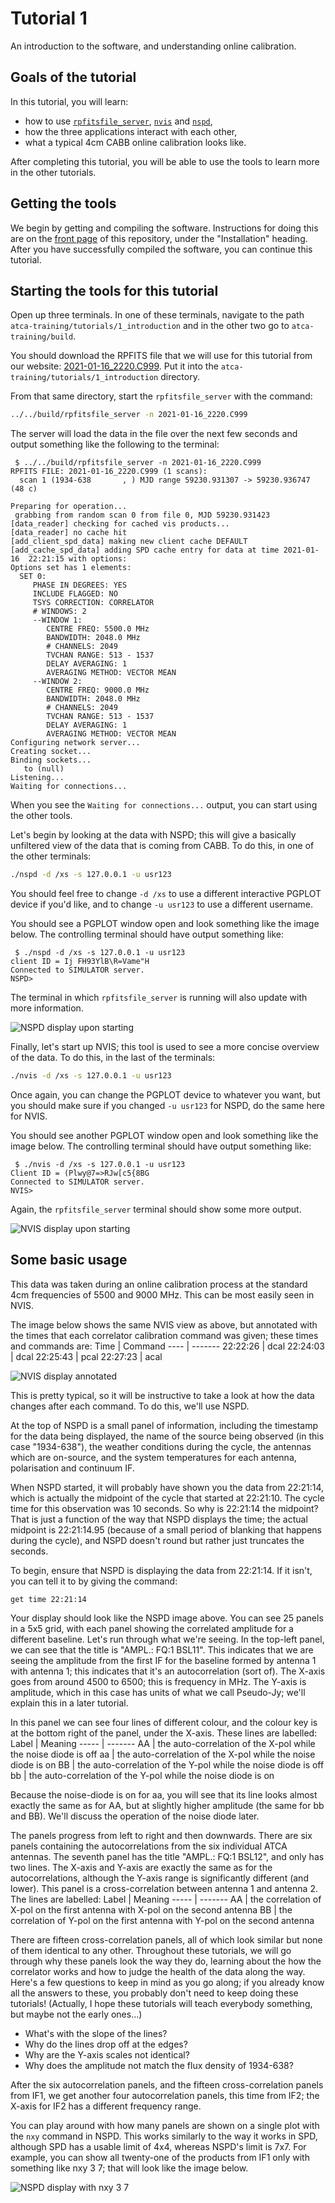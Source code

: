 # Tutorial 1
An introduction to the software, and understanding online calibration.

## Goals of the tutorial

In this tutorial, you will learn:

* how to use [`rpfitsfile_server`](../../src/apps/rpfitsfile_server/),
  [`nvis`](../../src/apps/nvis/) and [`nspd`](../../src/apps/nspd),
* how the three applications interact with each other,
* what a typical 4cm CABB online calibration looks like.

After completing this tutorial, you will be able to use the tools to learn more
in the other tutorials.

## Getting the tools

We begin by getting and compiling the software. Instructions for doing this
are on the [front page](../../README.md) of this repository, under the "Installation"
heading. After you have successfully compiled the software, you can continue
this tutorial.

## Starting the tools for this tutorial

Open up three terminals. In one of these terminals, navigate to the path
`atca-training/tutorials/1_introduction` and in the other two go to
`atca-training/build`.

You should download the RPFITS file that we will use for this tutorial
from our website:
[2021-01-16_2220.C999](https://www.narrabri.atnf.csiro.au/people/Jamie.Stevens/atca-training-tutorials/1_introduction/2021-01-16_2220.C999). Put it into the
`atca-training/tutorials/1_introduction` directory.

From that same directory, start the `rpfitsfile_server` with the command:
```bash
../../build/rpfitsfile_server -n 2021-01-16_2220.C999
```

The server will load the data in the file over the next few seconds and output
something like the following to the terminal:
```
 $ ../../build/rpfitsfile_server -n 2021-01-16_2220.C999 
RPFITS FILE: 2021-01-16_2220.C999 (1 scans):
  scan 1 (1934-638       , ) MJD range 59230.931307 -> 59230.936747 (48 c)

Preparing for operation...
 grabbing from random scan 0 from file 0, MJD 59230.931423
[data_reader] checking for cached vis products...
[data_reader] no cache hit
[add_client_spd_data] making new client cache DEFAULT
[add_cache_spd_data] adding SPD cache entry for data at time 2021-01-16  22:21:15 with options:
Options set has 1 elements:
  SET 0:
     PHASE IN DEGREES: YES
     INCLUDE FLAGGED: NO
     TSYS CORRECTION: CORRELATOR
     # WINDOWS: 2
     --WINDOW 1:
        CENTRE FREQ: 5500.0 MHz
        BANDWIDTH: 2048.0 MHz
        # CHANNELS: 2049
        TVCHAN RANGE: 513 - 1537
        DELAY AVERAGING: 1
        AVERAGING METHOD: VECTOR MEAN
     --WINDOW 2:
        CENTRE FREQ: 9000.0 MHz
        BANDWIDTH: 2048.0 MHz
        # CHANNELS: 2049
        TVCHAN RANGE: 513 - 1537
        DELAY AVERAGING: 1
        AVERAGING METHOD: VECTOR MEAN
Configuring network server...
Creating socket...
Binding sockets...
   to (null)
Listening...
Waiting for connections...
```

When you see the `Waiting for connections...` output, you can start using the other
tools.

Let's begin by looking at the data with NSPD; this will give a basically unfiltered
view of the data that is coming from CABB. To do this, in one of the other terminals:
```bash
./nspd -d /xs -s 127.0.0.1 -u usr123
```

You should feel free to change `-d /xs` to use a different interactive PGPLOT device
if you'd like, and to change `-u usr123` to use a different username.

You should see a PGPLOT window open and look something like the image below. The
controlling terminal should have output something like:
```
 $ ./nspd -d /xs -s 127.0.0.1 -u usr123
client ID = Ij FH93YlB\R=Vame"H
Connected to SIMULATOR server.
NSPD> 
```

The terminal in which `rpfitsfile_server` is running will also update with more
information.

![NSPD display upon starting](nspd_t1_startup.png)

Finally, let's start up NVIS; this tool is used to see a more concise overview
of the data. To do this, in the last of the terminals:
```bash
./nvis -d /xs -s 127.0.0.1 -u usr123
```

Once again, you can change the PGPLOT device to whatever you want, but you should
make sure if you changed `-u usr123` for NSPD, do the same here for NVIS.

You should see another PGPLOT window open and look something like the image below.
The controlling terminal should have output something like:
```
 $ ./nvis -d /xs -s 127.0.0.1 -u usr123
Client ID = (Plwy@7=>RJw[c5{8BG
Connected to SIMULATOR server.
NVIS> 
```

Again, the `rpfitsfile_server` terminal should show some more output.

![NVIS display upon starting](nvis_t1_startup.png)

## Some basic usage

This data was taken during an online calibration process at the standard
4cm frequencies of 5500 and 9000 MHz. This can be most easily seen in NVIS.

The image below shows the same NVIS view as above, but annotated with the
times that each correlator calibration command was given; these times and
commands are:
Time       | Command
----       | -------
22:22:26   | dcal
22:24:03   | dcal
22:25:43   | pcal
22:27:23   | acal

![NVIS display annotated](nvis_t1_cal_labelled.png)

This is pretty typical, so it will be instructive to take a look at how
the data changes after each command. To do this, we'll use NSPD.

At the top of NSPD is a small panel of information, including the timestamp
for the data being displayed, the name of the source being observed (in this
case "1934-638"), the weather conditions during the cycle, the antennas
which are on-source, and the system temperatures for each antenna, polarisation
and continuum IF.

When NSPD started, it will probably have shown you the data from 22:21:14,
which is actually the midpoint of the cycle that started at 22:21:10. The cycle
time for this observation was 10 seconds. So why is 22:21:14 the midpoint? That
is just a function of the way that NSPD displays the time; the actual midpoint
is 22:21:14.95 (because of a small period of blanking that happens during the
cycle), and NSPD doesn't round but rather just truncates the seconds.

To begin, ensure that NSPD is displaying the data from 22:21:14. If it isn't,
you can tell it to by giving the command:
```
get time 22:21:14
```

Your display should look like the NSPD image above. You can see 25 panels
in a 5x5 grid, with each panel showing the correlated amplitude for a different
baseline. Let's run through what we're seeing. In the top-left panel, we can
see that the title is "AMPL.: FQ:1 BSL11". This indicates that we are seeing
the amplitude from the first IF for the baseline formed by antenna 1 with antenna
1; this indicates that it's an autocorrelation (sort of). The X-axis goes from
around 4500 to 6500; this is frequency in MHz. The Y-axis is amplitude, which
in this case has units of what we call Pseudo-Jy; we'll explain this in a later tutorial.

In this panel we can see four lines of different colour, and the colour key is
at the bottom right of the panel, under the X-axis. These lines are labelled:
Label    | Meaning
-----    | -------
AA       | the auto-correlation of the X-pol while the noise diode is off
aa       | the auto-correlation of the X-pol while the noise diode is on
BB       | the auto-correlation of the Y-pol while the noise diode is off
bb       | the auto-correlation of the Y-pol while the noise diode is on

Because the noise-diode is on for aa, you will see that its line looks almost
exactly the same as for AA, but at slightly higher amplitude (the same for bb and BB).
We'll discuss the operation of the noise diode later.

The panels progress from left to right and then downwards. There are six panels
containing the autocorrelations from the six individual ATCA antennas. The
seventh panel has the title "AMPL.: FQ:1 BSL12", and only has two lines. The X-axis
and Y-axis are exactly the same as for the autocorrelations, although the Y-axis range
is significantly different (and lower). This panel is a cross-correlation between
antenna 1 and antenna 2. The lines are labelled:
Label    | Meaning
-----    | -------
AA       | the correlation of X-pol on the first antenna with X-pol on the second antenna
BB       | the correlation of Y-pol on the first antenna with Y-pol on the second antenna

There are fifteen cross-correlation panels, all of which look similar but none
of them identical to any other. Throughout these tutorials, we will go through
why these panels look the way they do, learning about the how the correlator works
and how to judge the health of the data along the way. Here's a few questions to
keep in mind as you go along; if you already know all the answers to these, you
probably don't need to keep doing these tutorials! (Actually, I hope these tutorials
will teach everybody something, but maybe not the early ones...)

* What's with the slope of the lines?
* Why do the lines drop off at the edges?
* Why are the Y-axis scales not identical?
* Why does the amplitude not match the flux density of 1934-638?

After the six autocorrelation panels, and the fifteen cross-correlation panels from
IF1, we get another four autocorrelation panels, this time from IF2; the X-axis
for IF2 has a different frequency range.

You can play around with how many panels are shown on a single plot with the
`nxy` command in NSPD. This works similarly to the way it works in SPD, although SPD
has a usable limit of 4x4, whereas NSPD's limit is 7x7. For example, you can show all
twenty-one of the products from IF1 only with something like nxy 3 7; that will look
like the image below.

![NSPD display with `nxy 3 7`](nspd_t1_nxy37.png)
